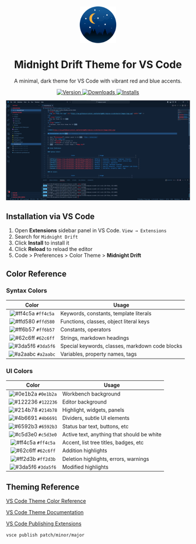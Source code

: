 <p align="center">
  <img alt="Midnight Drift Logo" src="https://raw.githubusercontent.com/Barkerbg001/midnightdrift-vscode/master/images/logo.png" width="100" />
</p>
<h1 align="center">
  Midnight Drift Theme for VS Code
</h1>
<p align="center">
  A minimal, dark theme for VS Code with vibrant red and blue accents.
</p>

<p align="center">
  <a href="https://marketplace.visualstudio.com/items?itemName=Barkerbg001.midnightdrift-vscode">
    <img alt="Version" src="https://img.shields.io/visual-studio-marketplace/v/Barkerbg001.midnightdrift-vscode?color=brightgreen" />
  </a>
  <a href="https://marketplace.visualstudio.com/items?itemName=Barkerbg001.midnightdrift-vscode">
    <img alt="Downloads" src="https://img.shields.io/visual-studio-marketplace/d/Barkerbg001.midnightdrift-vscode" />
  </a>
  <a href="https://marketplace.visualstudio.com/items?itemName=Barkerbg001.midnightdrift-vscode">
    <img alt="Installs" src="https://img.shields.io/visual-studio-marketplace/i/Barkerbg001.midnightdrift-vscode" />
  </a>
</p>

![demo](https://raw.githubusercontent.com/Barkerbg001/midnightdrift-vscode/master/images/demo.png)

## Installation via VS Code

1. Open **Extensions** sidebar panel in VS Code. `View → Extensions`
2. Search for `Midnight Drift`
3. Click **Install** to install it
4. Click **Reload** to reload the editor
5. Code > Preferences > Color Theme > **Midnight Drift**

## Color Reference

### Syntax Colors

|                               Color                                | Usage                                           |
| :----------------------------------------------------------------: | ----------------------------------------------- |
| ![#ff4c5a](https://via.placeholder.com/10/ff4c5a.png?text=+) `#ff4c5a` | Keywords, constants, template literals          |
| ![#ffd580](https://via.placeholder.com/10/ffd580.png?text=+) `#ffd580` | Functions, classes, object literal keys         |
| ![#ff6b57](https://via.placeholder.com/10/ff6b57.png?text=+) `#ff6b57` | Constants, operators                            |
| ![#62c6ff](https://via.placeholder.com/10/62c6ff.png?text=+) `#62c6ff` | Strings, markdown headings                      |
| ![#3da5f6](https://via.placeholder.com/10/3da5f6.png?text=+) `#3da5f6` | Special keywords, classes, markdown code blocks |
| ![#a2aabc](https://via.placeholder.com/10/a2aabc.png?text=+) `#a2aabc` | Variables, property names, tags                 |

### UI Colors

|                               Color                                | Usage                                      |
| :----------------------------------------------------------------: | ------------------------------------------ |
| ![#0e1b2a](https://via.placeholder.com/10/0e1b2a.png?text=+) `#0e1b2a` | Workbench background                       |
| ![#122236](https://via.placeholder.com/10/122236.png?text=+) `#122236` | Editor background                          |
| ![#214b78](https://via.placeholder.com/10/214b78.png?text=+) `#214b78` | Highlight, widgets, panels                 |
| ![#4b6691](https://via.placeholder.com/10/4b6691.png?text=+) `#4b6691` | Dividers, subtle UI elements               |
| ![#6592b3](https://via.placeholder.com/10/6592b3.png?text=+) `#6592b3` | Status bar text, buttons, etc              |
| ![#c5d3e0](https://via.placeholder.com/10/c5d3e0.png?text=+) `#c5d3e0` | Active text, anything that should be white |
| ![#ff4c5a](https://via.placeholder.com/10/ff4c5a.png?text=+) `#ff4c5a` | Accent, list tree titles, badges, etc      |
| ![#62c6ff](https://via.placeholder.com/10/62c6ff.png?text=+) `#62c6ff` | Addition highlights                        |
| ![#ff2d3b](https://via.placeholder.com/10/ff2d3b.png?text=+) `#ff2d3b` | Deletion highlights, errors, warnings      |
| ![#3da5f6](https://via.placeholder.com/10/3da5f6.png?text=+) `#3da5f6` | Modified highlights                        |

## Theming Reference

[VS Code Theme Color Reference](https://code.visualstudio.com/docs/getstarted/theme-color-reference)

[VS Code Theme Documentation](https://code.visualstudio.com/docs/extensions/themes-snippets-colorizers)

[VS Code Publishing Extensions](https://code.visualstudio.com/docs/extensions/publish-extension)

```bash
vsce publish patch/minor/major
```
